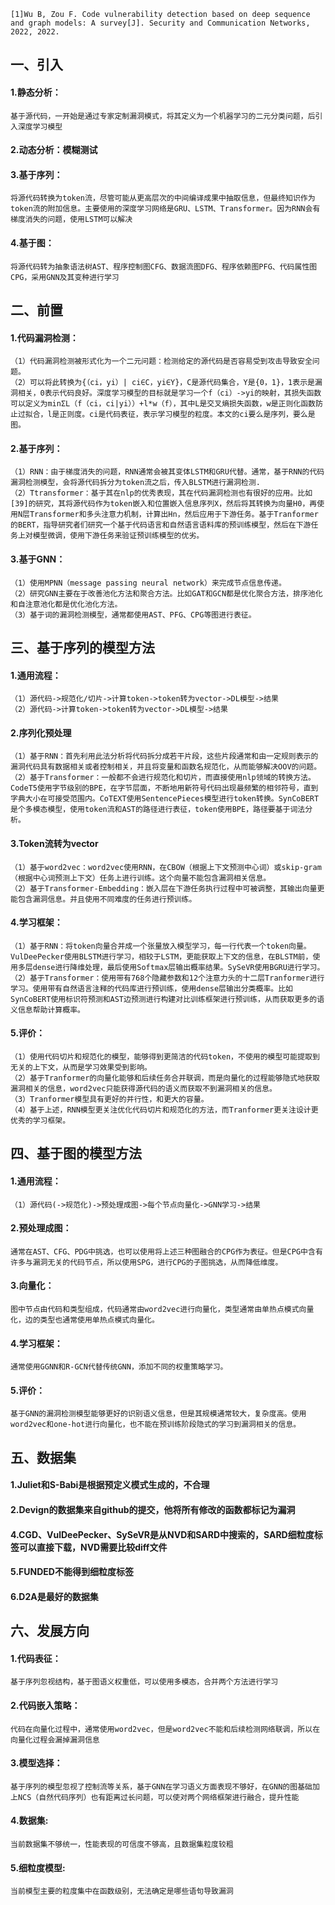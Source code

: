 ```[1]Wu B, Zou F. Code vulnerability detection based on deep sequence and graph models: A survey[J]. Security and Communication Networks, 2022, 2022.```

## 一、引入
#### 1.静态分析：
```
基于源代码，一开始是通过专家定制漏洞模式，将其定义为一个机器学习的二元分类问题，后引入深度学习模型
```
#### 2.动态分析：模糊测试
#### 3.基于序列：
```
将源代码转换为token流，尽管可能从更高层次的中间编译成果中抽取信息，但最终知识作为token流的附加信息。主要使用的深度学习网络是GRU、LSTM、Transformer。因为RNN会有梯度消失的问题，使用LSTM可以解决
```
#### 4.基于图：
```
将源代码转为抽象语法树AST、程序控制图CFG、数据流图DFG、程序依赖图PFG、代码属性图CPG，采用GNN及其变种进行学习
```
## 二、前置
#### 1.代码漏洞检测：
```
（1）代码漏洞检测被形式化为一个二元问题：检测给定的源代码是否容易受到攻击导致安全问题。
（2）可以将此转换为{（ci，yi）| ci∈C，yi∈Y}，C是源代码集合，Y是{0，1}，1表示是漏洞相关，0表示代码良好。深度学习模型的目标就是学习一个f（ci）->yi的映射，其损失函数可以定义为minΣL（f（ci，ci|yi））+l*w（f），其中L是交叉熵损失函数，w是正则化函数防止过拟合，l是正则度。ci是代码表征，表示学习模型的粒度。本文的ci要么是序列，要么是图。
```
#### 2.基于序列：
```
（1）RNN：由于梯度消失的问题，RNN通常会被其变体LSTM和GRU代替。通常，基于RNN的代码漏洞检测模型，会将源代码拆分为token流之后，传入BLSTM进行漏洞检测.
（2）Ttransformer：基于其在nlp的优秀表现，其在代码漏洞检测也有很好的应用。比如[39]的研究，其将源代码作为token嵌入和位置嵌入信息序列X，然后将其转换为向量H0，再使用N层Transformer和多头注意力机制，计算出Hn，然后应用于下游任务。基于Tranformer的BERT，指导研究者们研究一个基于代码语言和自然语言语料库的预训练模型，然后在下游任务上对模型微调，使用下游任务来验证预训练模型的优劣。
```
#### 3.基于GNN：
```
（1）使用MPNN（message passing neural network）来完成节点信息传递。
（2）研究GNN主要在于改善池化方法和聚合方法。比如GAT和GCN都是优化聚合方法，排序池化和自注意池化都是优化池化方法。
（3）基于词的漏洞检测模型，通常都使用AST、PFG、CPG等图进行表征。
```
## 三、基于序列的模型方法
#### 1.通用流程：
```
（1）源代码->规范化/切片->计算token->token转为vector->DL模型->结果
（2）源代码->计算token->token转为vector->DL模型->结果
```
 
#### 2.序列化预处理
```
（1）基于RNN：首先利用此法分析将代码拆分成若干片段，这些片段通常和由一定规则表示的漏洞代码具有数据相关或者控制相关，并且将变量和函数名规范化，从而能够解决OOV的问题。
（2）基于Transformer：一般都不会进行规范化和切片，而直接使用nlp领域的转换方法。CodeT5使用字节级别的BPE，在字节层面，不断地用新符号代码出现最频繁的相邻符号，直到字典大小在可接受范围内。CoTEXT使用SentencePieces模型进行token转换。SynCoBERT是个多模态模型，使用token流和AST的路径进行表征，token使用BPE，路径要基于词法分析。
```
#### 3.Token流转为vector
```
（1）基于word2vec：word2vec使用RNN，在CBOW（根据上下文预测中心词）或skip-gram（根据中心词预测上下文）任务上进行训练。这个向量不能包含漏洞相关信息。
（2）基于Transformer-Embedding：嵌入层在下游任务执行过程中可被调整，其输出向量更能包含漏洞信息。并且使用不同难度的任务进行预训练。
```
#### 4.学习框架：
```
（1）基于RNN：将token向量合并成一个张量放入模型学习，每一行代表一个token向量。VulDeePecker使用BLSTM进行学习，相较于LSTM，更能获取上下文的信息，在BLSTM前，使用多层dense进行降维处理，最后使用Softmax层输出概率结果。SySeVR使用BGRU进行学习。
（2）基于Transformer：使用带有768个隐藏参数和12个注意力头的十二层Tranformer进行学习。使用带有自然语言注释的代码库进行预训练，使用dense层输出分类概率。比如SynCoBERT使用标识符预测和AST边预测进行构建对比训练框架进行预训练，从而获取更多的语义信息帮助计算概率。
```
#### 5.评价：
```
（1）使用代码切片和规范化的模型，能够得到更简洁的代码token，不使用的模型可能提取到无关的上下文，从而是学习效果受到影响。
（2）基于Tranformer的向量化能够和后续任务合并联调，而是向量化的过程能够隐式地获取漏洞相关的信息，word2vec只能获得源代码的语义而获取不到漏洞相关的信息。
（3）Tranformer模型具有更好的并行性，和更大的容量。
（4）基于上述，RNN模型更关注优化代码切片和规范化的方法，而Tranformer更关注设计更优秀的学习框架。
```
## 四、基于图的模型方法
#### 1.通用流程：
```
（1）源代码(->规范化)->预处理成图->每个节点向量化->GNN学习->结果
```
#### 2.预处理成图：
```
通常在AST、CFG、PDG中挑选，也可以使用将上述三种图融合的CPG作为表征。但是CPG中含有许多与漏洞无关的代码节点，所以使用SPG，进行CPG的子图挑选，从而降低维度。
```
#### 3.向量化：
```
图中节点由代码和类型组成，代码通常由word2vec进行向量化，类型通常由单热点模式向量化，边的类型也通常使用单热点模式向量化。
```
#### 4.学习框架：
```
通常使用GGNN和R-GCN代替传统GNN，添加不同的权重策略学习。
```
#### 5.评价：
```
基于GNN的漏洞检测模型能够更好的识别语义信息，但是其规模通常较大，复杂度高。使用word2vec和one-hot进行向量化，也不能在预训练阶段隐式的学习到漏洞相关的信息。
```
## 五、数据集
#### 1.Juliet和S-Babi是根据预定义模式生成的，不合理
#### 2.Devign的数据集来自github的提交，他将所有修改的函数都标记为漏洞
#### 4.CGD、VulDeePecker、SySeVR是从NVD和SARD中搜索的，SARD细粒度标签可以直接下载，NVD需要比较diff文件
#### 5.FUNDED不能得到细粒度标签
#### 6.D2A是最好的数据集
## 六、发展方向
#### 1.代码表征：
```
基于序列忽视结构，基于图语义权重低，可以使用多模态，合并两个方法进行学习
```
#### 2.代码嵌入策略：
```
代码在向量化过程中，通常使用word2vec，但是word2vec不能和后续检测网络联调，所以在向量化过程会漏掉漏洞信息
```
#### 3.模型选择：
```
基于序列的模型忽视了控制流等关系，基于GNN在学习语义方面表现不够好，在GNN的图基础加上NCS（自然代码序列）也有距离过长问题，可以使对两个网络框架进行融合，提升性能
```
#### 4.数据集:
```
当前数据集不够统一，性能表现的可信度不够高，且数据集粒度较粗
```
#### 5.细粒度模型:
```
当前模型主要的粒度集中在函数级别，无法确定是哪些语句导致漏洞
```
